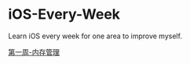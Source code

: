 # iOS-Every-Week
Learn iOS every week for one area to improve myself.

[第一周-内存管理](https://github.com/junjielu/iOS-Every-Week/blob/master/%E5%86%85%E5%AD%98%E7%AE%A1%E7%90%86%20-%20%E9%99%86%E4%BF%8A%E6%9D%B0.md)